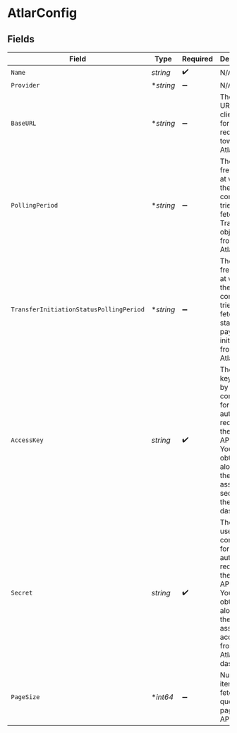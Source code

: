 # AtlarConfig


## Fields

| Field                                                                                                                                                         | Type                                                                                                                                                          | Required                                                                                                                                                      | Description                                                                                                                                                   | Example                                                                                                                                                       |
| ------------------------------------------------------------------------------------------------------------------------------------------------------------- | ------------------------------------------------------------------------------------------------------------------------------------------------------------- | ------------------------------------------------------------------------------------------------------------------------------------------------------------- | ------------------------------------------------------------------------------------------------------------------------------------------------------------- | ------------------------------------------------------------------------------------------------------------------------------------------------------------- |
| `Name`                                                                                                                                                        | *string*                                                                                                                                                      | :heavy_check_mark:                                                                                                                                            | N/A                                                                                                                                                           | My Atlar Account                                                                                                                                              |
| `Provider`                                                                                                                                                    | **string*                                                                                                                                                     | :heavy_minus_sign:                                                                                                                                            | N/A                                                                                                                                                           |                                                                                                                                                               |
| `BaseURL`                                                                                                                                                     | **string*                                                                                                                                                     | :heavy_minus_sign:                                                                                                                                            | The base URL the client uses for making requests towards the Atlar API.<br/>                                                                                  | https://api.example.com                                                                                                                                       |
| `PollingPeriod`                                                                                                                                               | **string*                                                                                                                                                     | :heavy_minus_sign:                                                                                                                                            | The frequency at which the connector tries to fetch new Transaction objects from the Atlar API.<br/>                                                          | 60s                                                                                                                                                           |
| `TransferInitiationStatusPollingPeriod`                                                                                                                       | **string*                                                                                                                                                     | :heavy_minus_sign:                                                                                                                                            | The frequency at which the connector tries to fetch the status of payment initiations from the Atlar API.<br/>                                                | 60s                                                                                                                                                           |
| `AccessKey`                                                                                                                                                   | *string*                                                                                                                                                      | :heavy_check_mark:                                                                                                                                            | The access key used by the connector for authorizing requests to the Atlar API.<br/>You can obtain it along with the associated secret from the Atlar dashboard.<br/> | XXX                                                                                                                                                           |
| `Secret`                                                                                                                                                      | *string*                                                                                                                                                      | :heavy_check_mark:                                                                                                                                            | The secret used by the connector for authorizing requests to the Atlar API.<br/>You can obtain it along with the associated access key from the Atlar dashboard.<br/> | XXX                                                                                                                                                           |
| `PageSize`                                                                                                                                                    | **int64*                                                                                                                                                      | :heavy_minus_sign:                                                                                                                                            | Number of items to fetch when querying paginated APIs.<br/>                                                                                                   | 50                                                                                                                                                            |